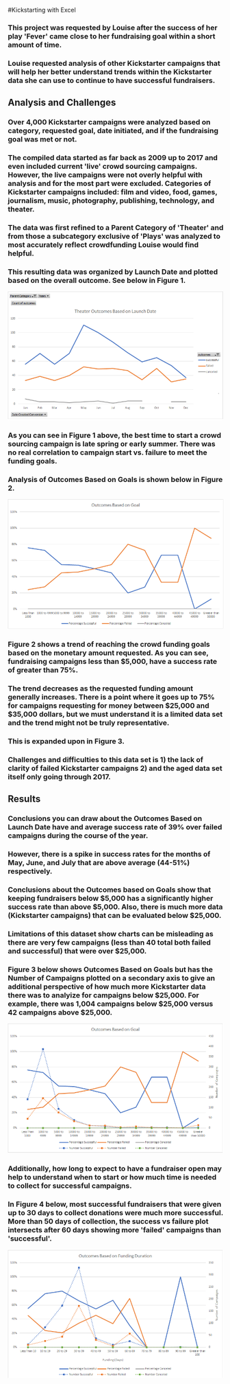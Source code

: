 
#Kickstarting with Excel

### This project was requested by Louise after the success of her play 'Fever' came close to her fundraising goal within a short amount of time.

###  Louise requested analysis of other Kickstarter campaigns that will help her better understand trends within the Kickstarter data she can use to continue to have successful fundraisers.

## Analysis and Challenges

### Over 4,000 Kickstarter campaigns were analyzed based on category, requested goal, date initiated, and if the fundraising goal was met or not.
### The compiled data started as far back as 2009 up to 2017 and even included current 'live' crowd sourcing campaigns. However, the live campaigns were not overly helpful with analysis and for the most part were excluded.  Categories of Kickstarter campaigns included: film and video, food, games, journalism, music, photography, publishing, technology, and theater.

### The data was first refined to a Parent Category of 'Theater' and from those a subcategory exclusive of 'Plays' was analyzed to most accurately reflect crowdfunding Louise would find helpful.
### This resulting data was organized by Launch Date and plotted based on the overall outcome.  See below in Figure 1.
![Outcomes vs. Kickstarter Date](https://github.com/ASCHEET/kickstarter-analysis/blob/main/Theater_Outcomes_vs_Launch.png?raw=true)
### As you can see in Figure 1 above, the best time to start a crowd sourcing campaign is late spring or early summer.  There was no real correlation to campaign start vs. failure to meet the funding goals.

### Analysis of Outcomes Based on Goals is shown below in Figure 2. 
![Figure 2 - Funding Outcomes Based on Monetary Goal](https://github.com/ASCHEET/kickstarter-analysis/blob/main/Outcomes_vs.Goals.png?raw=true)
### Figure 2 shows a trend of reaching the crowd funding goals based on the monetary amount requested.  As you can see, fundraising campaigns less than $5,000, have a success rate of greater than 75%.  
### The trend decreases as the requested funding amount generally increases.  There is a point where it goes up to 75% for campaigns requesting for money between $25,000 and $35,000 dollars, but we must understand it is a limited data set and the trend might not be truly representative.
### This is expanded upon in Figure 3.
### Challenges and difficulties to this data set is 1) the lack of clarity of failed Kickstarter campaigns 2) and the aged data set itself only going through 2017.  

## Results

### Conclusions you can draw about the Outcomes Based on Launch Date have and average success rate of 39% over failed campaigns during the course of the year.  
### However, there is a spike in success rates for the months of May, June, and July that are above average (44-51%) respectively.

### Conclusions about the Outcomes based on Goals show that keeping fundraisers below $5,000 has a significantly higher success rate than above $5,000.  Also, there is much more data (Kickstarter campaigns) that can be evaluated below $25,000.  

### Limitations of this dataset show charts can be misleading as there are very few campaigns (less than 40 total both failed and successful) that were over $25,000.
### Figure 3 below shows Outcomes Based on Goals but has the Number of Campaigns plotted on a secondary axis to give an additional perspective of how much more Kickstarter data there was to analyize for campaigns below $25,000.  For example, there was 1,004 campaigns below $25,000 versus 42 campaigns above $25,000.
![Figure 3 - Outcomes Based on Goals with Number of Campaigns on Secondary Axis](https://github.com/ASCHEET/kickstarter-analysis/blob/main/Outcomes_vs.Goalswnumber_of_campaigns.png?raw=true)
### Additionally, how long to expect to have a fundraiser open may help to understand when to start or how much time is needed to collect for successful campaigns.  
### In Figure 4 below, most successful fundraisers that were given up to 30 days to collect donations were much more successful.  More than 50 days of collection, the success vs failure plot intersects after 60 days showing more 'failed' campaigns than 'successful'.  
![Figure 4 - Outcomes Based on Funding Duration](https://github.com/ASCHEET/kickstarter-analysis/blob/main/Outcomes_based_on_funding_duration.png?raw=true)

